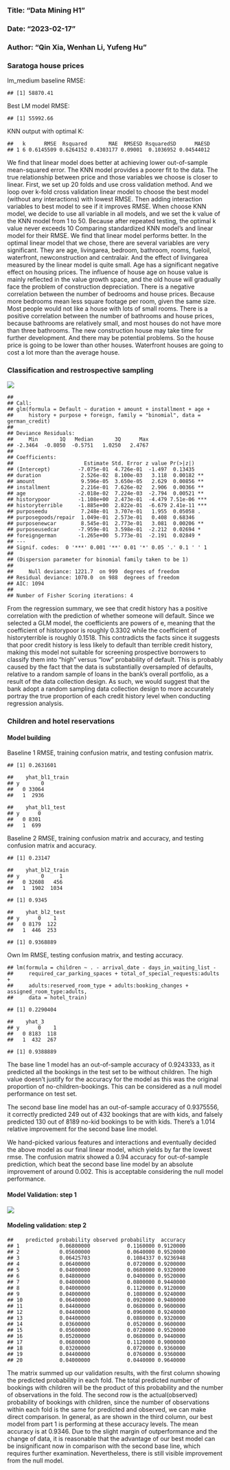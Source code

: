 ### Title: “Data Mining H1”

### Date: “2023-02-17”

### Author: “Qin Xia, Wenhan Li, Yufeng Hu”

### Saratoga house prices

lm\_medium baseline RMSE:

    ## [1] 58870.41

Best LM model RMSE:

    ## [1] 55992.66

KNN output with optimal K:

    ##   k      RMSE  Rsquared       MAE  RMSESD RsquaredSD      MAESD
    ## 1 6 0.6145509 0.6264152 0.4303177 0.09001  0.1036952 0.04544012

We find that linear model does better at achieving lower out-of-sample
mean-squared error. The KNN model provides a poorer fit to the data. The
true relationship between price and those variables we choose is closer
to linear. First, we set up 20 folds and use cross validation method.
And we loop over k-fold cross validation linear model to choose the best
model (without any interactions) with lowest RMSE. Then adding
interaction variables to best model to see if it improves RMSE. When
choose KNN model, we decide to use all variable in all models, and we
set the k value of the KNN model from 1 to 50. Because after repeated
testing, the optimal k value never exceeds 10 Comparing standardized KNN
model’s and linear model for their RMSE. We find that linear model
performs better. In the optimal linear model that we chose, there are
several variables are very significant. They are age, livingarea,
bedroom, bathroom, rooms, fueloil, waterfront, newconstruction and
centralair. And the effect of livingarea measured by the linear model is
quite small. Age has a significant negative effect on housing prices.
The influence of house age on house value is mainly reflected in the
value growth space, and the old house will gradually face the problem of
construction depreciation. There is a negative correlation between the
number of bedrooms and house prices. Because more bedrooms mean less
square footage per room, given the same size. Most people would not like
a house with lots of small rooms. There is a positive correlation
between the number of bathrooms and house prices, because bathrooms are
relatively small, and most houses do not have more than three bathrooms.
The new construction house may take time for further development. And
there may be potential problems. So the house price is going to be lower
than other houses. Waterfront houses are going to cost a lot more than
the average house.

### Classification and restrospective sampling

![](H2_files/figure-markdown_strict/unnamed-chunk-4-1.png)

    ## 
    ## Call:
    ## glm(formula = Default ~ duration + amount + installment + age + 
    ##     history + purpose + foreign, family = "binomial", data = german_credit)
    ## 
    ## Deviance Residuals: 
    ##     Min       1Q   Median       3Q      Max  
    ## -2.3464  -0.8050  -0.5751   1.0250   2.4767  
    ## 
    ## Coefficients:
    ##                       Estimate Std. Error z value Pr(>|z|)    
    ## (Intercept)         -7.075e-01  4.726e-01  -1.497  0.13435    
    ## duration             2.526e-02  8.100e-03   3.118  0.00182 ** 
    ## amount               9.596e-05  3.650e-05   2.629  0.00856 ** 
    ## installment          2.216e-01  7.626e-02   2.906  0.00366 ** 
    ## age                 -2.018e-02  7.224e-03  -2.794  0.00521 ** 
    ## historypoor         -1.108e+00  2.473e-01  -4.479 7.51e-06 ***
    ## historyterrible     -1.885e+00  2.822e-01  -6.679 2.41e-11 ***
    ## purposeedu           7.248e-01  3.707e-01   1.955  0.05058 .  
    ## purposegoods/repair  1.049e-01  2.573e-01   0.408  0.68346    
    ## purposenewcar        8.545e-01  2.773e-01   3.081  0.00206 ** 
    ## purposeusedcar      -7.959e-01  3.598e-01  -2.212  0.02694 *  
    ## foreigngerman       -1.265e+00  5.773e-01  -2.191  0.02849 *  
    ## ---
    ## Signif. codes:  0 '***' 0.001 '**' 0.01 '*' 0.05 '.' 0.1 ' ' 1
    ## 
    ## (Dispersion parameter for binomial family taken to be 1)
    ## 
    ##     Null deviance: 1221.7  on 999  degrees of freedom
    ## Residual deviance: 1070.0  on 988  degrees of freedom
    ## AIC: 1094
    ## 
    ## Number of Fisher Scoring iterations: 4

From the regression summary, we see that credit history has a positive
correlation with the prediction of whether someone will default. Since
we selected a GLM model, the coefficients are powers of e, meaning that
the coefficient of historypoor is roughly 0.3302 while the coefficient
of historyterrible is roughly 0.1518. This contradicts the facts since
it suggests that poor credit history is less likely to default than
terrible credit history, making this model not suitable for screening
prospective borrowers to classify them into “high” versus “low”
probability of default. This is probably caused by the fact that the
data is substantially oversampled of defaults, relative to a random
sample of loans in the bank’s overall portfolio, as a result of the data
collection design. As such, we would suggest that the bank adopt a
random sampling data collection design to more accurately portray the
true proportion of each credit history level when conducting regression
analysis.

### Children and hotel reservations

#### Model building

Baseline 1 RMSE, training confusion matrix, and testing confusion
matrix.

    ## [1] 0.2631601

    ##    yhat_bl1_train
    ## y       0
    ##   0 33064
    ##   1  2936

    ##    yhat_bl1_test
    ## y      0
    ##   0 8301
    ##   1  699

Baseline 2 RMSE, training confusion matrix and accuracy, and testing
confusion matrix and accuracy.

    ## [1] 0.23147

    ##    yhat_bl2_train
    ## y       0     1
    ##   0 32608   456
    ##   1  1902  1034

    ## [1] 0.9345

    ##    yhat_bl2_test
    ## y      0    1
    ##   0 8179  122
    ##   1  446  253

    ## [1] 0.9368889

Own lm RMSE, testing confusion matrix, and testing accuracy.

    ## lm(formula = children ~ . - arrival_date - days_in_waiting_list - 
    ##     required_car_parking_spaces + total_of_special_requests:adults + 
    ##     adults:reserved_room_type + adults:booking_changes + assigned_room_type:adults, 
    ##     data = hotel_train)

    ## [1] 0.2290404

    ##    yhat_3
    ## y      0    1
    ##   0 8183  118
    ##   1  432  267

    ## [1] 0.9388889

The base line 1 model has an out-of-sample accuracy of 0.9243333, as it
predicted all the bookings in the test set to be without children. The
high value doesn’t justify for the accuracy for the model as this was
the original proportion of no-children-bookings. This can be considered
as a null model performance on test set.

The second base line model has an out-of-sample accuracy of 0.9375556,
it correctly predicted 249 out of 432 bookings that are with kids, and
falsely predicted 130 out of 8189 no-kid bookings to be with kids.
There’s a 1.014 relative improvement for the second base line model.

We hand-picked various features and interactions and eventually decided
the above model as our final linear model, which yields by far the
lowest rmse. The confusion matrix showed a 0.94 accuracy for
out-of-sample prediction, which beat the second base line model by an
absolute improvement of around 0.002. This is acceptable considering the
null model performance.

#### Model Validation: step 1

![](H2_files/figure-markdown_strict/unnamed-chunk-8-1.png)

#### Modeling validation: step 2

    ##    predicted probability observed probability  accuracy
    ## 1             0.06800000            0.1160000 0.9120000
    ## 2             0.05600000            0.0640000 0.9520000
    ## 3             0.06425703            0.1084337 0.9236948
    ## 4             0.06400000            0.0720000 0.9200000
    ## 5             0.04000000            0.0680000 0.9320000
    ## 6             0.04800000            0.0400000 0.9520000
    ## 7             0.04000000            0.0800000 0.9440000
    ## 8             0.04000000            0.1120000 0.9120000
    ## 9             0.04000000            0.1080000 0.9240000
    ## 10            0.06400000            0.0920000 0.9480000
    ## 11            0.04400000            0.0680000 0.9600000
    ## 12            0.04400000            0.0960000 0.9240000
    ## 13            0.04400000            0.0880000 0.9320000
    ## 14            0.03600000            0.0520000 0.9600000
    ## 15            0.05600000            0.0720000 0.9520000
    ## 16            0.05200000            0.0680000 0.9440000
    ## 17            0.06800000            0.1120000 0.9000000
    ## 18            0.03200000            0.0720000 0.9360000
    ## 19            0.04400000            0.0760000 0.9360000
    ## 20            0.04000000            0.0440000 0.9640000

The matrix summed up our validation results, with the first column
showing the predicted probability in each fold. The total predicted
number of bookings with children will be the product of this probability
and the number of observations in the fold. The second row is the
actual(observed) probability of bookings with children, since the number
of observations within each fold is the same for predicted and observed,
we can make direct comparison. In general, as are shown in the third
column, our best model from part 1 is performing at these accuracy
levels. The mean accuracy is at 0.9346. Due to the slight margin of
outperformance and the change of data, it is reasonable that the
advantage of our best model can be insignificant now in comparison with
the second base line, which requires further examination. Nevertheless,
there is still visible improvement from the null model.
